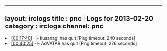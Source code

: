 
---
layout: irclogs
title : pnc | Logs for 2013-02-20
category : irclogs
channel: pnc
---
<li class="logitem"><a href="#00:17:40" name="00:17:40" class="time">[00:17:40]</a> -!- <span class="quit">kusanagi</span> has quit [Ping timeout: 240 seconds] </li>
<li class="logitem"><a href="#00:40:25" name="00:40:25" class="time">[00:40:25]</a> -!- <span class="quit">AdVATAR</span> has quit [Ping timeout: 276 seconds] </li>


